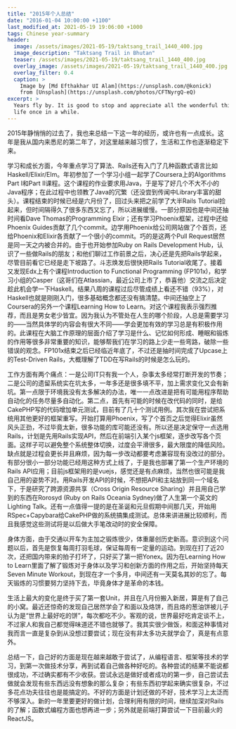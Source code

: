 ```yaml
---
title: "2015年个人总结"
date: "2016-01-04 10:00:00 +1100"
last_modified_at: 2021-05-19 19:06:00 +1000
tags: Chinese year-summary
header:
  image: /assets/images/2021-05-19/taktsang_trail_1440_400.jpg
  image_description: "Taktsang Trail in Bhutan"
  teaser: /assets/images/2021-05-19/taktsang_trail_1440_400.jpg
  overlay_image: /assets/images/2021-05-19/taktsang_trail_1440_400.jpg
  overlay_filter: 0.4
  caption: >
    Image by [Md Efthakhar UI Alam](https://unsplash.com/@konick)
    from [Unsplash](https://unsplash.com/photos/CFTNyrgQ-eQ)
excerpt: >
  Years fly by. It is good to stop and appreciate all the wonderful things in
  life once in a while.
---
```


2015年静悄悄的过去了，我也来总结一下这一年的经历，或许也有一点成长。这年是我从国内来悉尼的第二年了，对这里越来越习惯了，生活和工作也逐渐稳定下来。

学习和成长方面，今年重点学习了算法、Rails还有入门了几种函数式语言比如Haskell/Elixir/Elm。年初参加了一个学习小组一起学了Coursera上的Algorithms
Part I和Part
II课程。这个课程的作业要求用Java，于是写了好几个不大不小的Java程序；在此过程中也领教了Java的冗繁（还没尝到传闻中Library丰富的甜头）。课程结束的时候已经是六月份了，回过头来把之前学了大半Rails
Tutorial捡起来，但时间隔得久了很多东西又忘了，所以进展缓慢。一部分原因也是中间还抽时间看Dave
Thomas的Programming Elxir；还有学习Phoenix框架，过程中还给Phoenix
Guides贡献了几个commit。边学用Phoenix给公司网站做了个首页，还给Phoenix和Elixir各贡献了一个很小的commit。巧的是这两个Pull
Request居然是同一天之内被合并的。由于也开始参加Ruby on Rails Development
Hub，认识了一些做Rails的朋友；和他们聊过工作前景之后，决心还是先把Rails学起来，尽管目前看它已经是走下坡路了。斗志焕发后很快把Rails
Tutorial收尾了。接着又发现Edx上有个课程Introduction to Functional Programming
(FP101x)，和学习小组的Casper（这哥们在Atlassian，最近公司上市了，恭喜他）交流之后决定趁此机会学一下Haskell。结果八周的课程过后尽管成绩上看还不错（93%），对Haskell也就是刚刚入门，很多基础概念都还没有搞清楚。中间还抽空上了Coursera的另外一个课程Learning
How to
Learn。对这个课程我表示强烈推荐，而且是男女老少皆宜。因为我认为不管处在人生的哪个阶段，人总是需要学习的——当然具体学的内容会有很大不同——学会更加有效的学习总是有积极作用的。此课程在大脑工作原理的层面介绍了学习是什么、记忆如何形成、睡眠和锻炼的作用等很多非常重要的知识，能够帮我们在学习的路上少走一些弯路，破除一些错误的观念。FP101x结束之后已经临近年底了，不过还是抽时间完成了Upcase上的Test-Driven
Rails，大概理解了TDD在写Rails的时候是怎么玩的。

工作方面有两个痛点：一是公司IT只有我一个人，杂事太多经常打断开发的节奏；二是公司的遗留系统实在坑太多，一年多还是很多填不平，加上需求变化又会有新坑。第一点限于环境我没有太多解决的办法，唯一一点改进是把有可能用程序帮助自动化的任务尽量多自动化。第二点，首先有可能的时候在改代码的同时，是给CakePHP写的代码增加单元测试，目前有了几十个测试用例。其次我在尝试把系统用其他更好的框架重写。开始打算用Phoenix，写了个首页之后觉得Elixir虽然风头正劲，不过毕竟太新，很多功能的库可能还没有。所以还是决定保守一点选用Rails，计划是先用Rails实现API，然后在前端引入某个js框架，逐步改写各个页面。这样子可以避免整个系统整体切换，过度会平滑很多，最大限度的降低风险。缺点就是过程会更长并且麻烦，因为每一步改动都要考虑兼容现有没改过的部分。有部分很小一部分功能已经用这种方式上线了，于是我也部署了第一个生产环境的Rails
API应用；目前js框架用的是vuejs，感觉还是有点麻烦，当然也很可能是我自己用的姿势不对。用Rails开发API的时候，不想把API和主站放到同一个域名下，于是研究了跨源资源共享（Cross
Origin Resource Sharing）并且用自己学到的东西在Rorosyd (Ruby on Rails Oceania
Sydney)做了人生第一个英文的Lighting
Talk。还有一点值得一提的是在圣诞和元旦假期中间那几天，开始用RSpec+Capybara给CakePHP做的系统搞集成测试。总体来讲进展比较顺利，而且我感觉这些测试将是以后做大手笔改动时的安全保障。

身体方面，由于交通以开车为主加之锻炼很少，体重屡创历史新高。意识到这个问题以后，首先是恢复每周打羽毛球，保证每周有一定量的运动。到现在打了近20次，还把国内带来的拍子打坏了，只好买了第一把Yonex。因为在Learning
How to
Learn里面了解了锻炼对于身体以及学习和创新方面的作用之后，开始坚持每天Seven
Minute
Workout，到现在才一个多月，中间还有一天莫名其妙的忘了。每天锻炼的习惯要努力坚持下去，毕竟身体才是革命的本钱。

生活上最大的变化是终于买了第一套Unit，并且在八月份搬入新居，算是有了自己的小窝。最近还惊奇的发现自己居然学会了和面以及烙饼，而且烙的葱油饼被儿子认为是“世界上最好吃的饼”，每次都吃不少。客观的说，世界最好吃肯定谈不上，不过家人和我自己都觉得味道还不错也就够了。我其实很少做饭，和面这种事情对我而言一直是复杂到从没想过要尝试；现在没有非太多功夫就学会了，真是有点意外。

总结一下，自己好的方面是现在越来越敢于尝试了，从编程语言、框架等技术的学习，到第一次做技术分享，再到试着自己做各种好吃的。各种尝试的结果不能说都很成功，不过确实都有不少收获。尝试永远是做好或者成功的第一步，自己尝试去做就会发现有些东西远没有想象的那么复杂；有些东西初学起来确实很复杂，不过多花点功夫往往也是能搞定的。不好的方面是计划还做的不好，技术学习上太泛而不够深入。新的一年里要更好的做计划，合理利用有限的时间，继续加深对Rails的了解；函数式编程方面也想再进一步；另外就是前端打算尝试一下目前最火的ReactJS。
